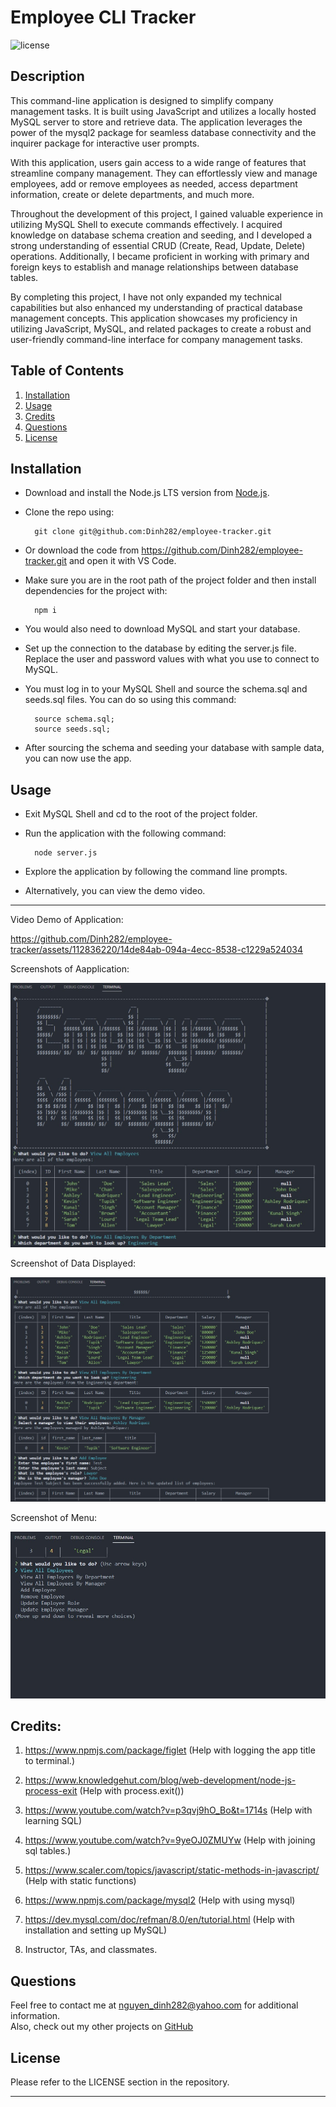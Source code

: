 # Employee CLI Tracker

![license](https://img.shields.io/badge/License-MIT-yellowgreen)

## Description
This command-line application is designed to simplify company management tasks. It is built using JavaScript and utilizes a locally hosted MySQL server to store and retrieve data. The application leverages the power of the mysql2 package for seamless database connectivity and the inquirer package for interactive user prompts.

With this application, users gain access to a wide range of features that streamline company management. They can effortlessly view and manage employees, add or remove employees as needed, access department information, create or delete departments, and much more.

Throughout the development of this project, I gained valuable experience in utilizing MySQL Shell to execute commands effectively. I acquired knowledge on database schema creation and seeding, and I developed a strong understanding of essential CRUD (Create, Read, Update, Delete) operations. Additionally, I became proficient in working with primary and foreign keys to establish and manage relationships between database tables.

By completing this project, I have not only expanded my technical capabilities but also enhanced my understanding of practical database management concepts. This application showcases my proficiency in utilizing JavaScript, MySQL, and related packages to create a robust and user-friendly command-line interface for company management tasks.


## Table of Contents
1. [Installation](#installation)
2. [Usage](#usage)
3. [Credits](#credits)
4. [Questions](#questions)  
5. [License](#license)


## Installation
- Download and install the Node.js LTS version from [Node.js](https://nodejs.org/en).
- Clone the repo using:

        git clone git@github.com:Dinh282/employee-tracker.git

 - Or download the code from https://github.com/Dinh282/employee-tracker.git and
open it with VS Code.       
- Make sure you are in the root path of the project folder and then install dependencies for the project with:

        npm i

- You would also need to download MySQL and start your database. 
- Set up the connection to the database by editing the server.js file. Replace the user and password values with what you use to connect to MySQL.
- You must log in to your MySQL Shell and source the schema.sql and seeds.sql files. You can do so using this command:

        source schema.sql;  
        source seeds.sql;

- After sourcing the schema and seeding your database with sample data, you can now use the app.

## Usage

- Exit MySQL Shell and cd to the root of the project folder.
- Run the application with the following command:

        node server.js

- Explore the application by following the command line prompts.

- Alternatively, you can view the demo video.

---

Video Demo of Application:



https://github.com/Dinh282/employee-tracker/assets/112836220/14de84ab-094a-4ecc-8538-c1229a524034




 Screenshots of Aapplication:

![Screenshot of App ](./assets/employee-manager-app-sc.jpg)

Screenshot of Data Displayed:

![Screenshot of Data Display](./assets/employee-manager-app-cml-display.jpg)

Screenshot of Menu:

![Screenshot of Data Display](./assets/employee-manager-menu.jpg)

## Credits:

1. https://www.npmjs.com/package/figlet (Help with logging the app title to terminal.)

2. https://www.knowledgehut.com/blog/web-development/node-js-process-exit (Help with process.exit())

3. https://www.youtube.com/watch?v=p3qvj9hO_Bo&t=1714s (Help with learning SQL)

4. https://www.youtube.com/watch?v=9yeOJ0ZMUYw (Help with joining sql tables.)

5. https://www.scaler.com/topics/javascript/static-methods-in-javascript/ (Help with static functions)

6. https://www.npmjs.com/package/mysql2 (Help with using mysql)

7. https://dev.mysql.com/doc/refman/8.0/en/tutorial.html (Help with installation and setting up MySQL)

8. Instructor, TAs, and classmates.

## Questions
Feel free to contact me at nguyen_dinh282@yahoo.com for additional information.  
Also, check out my other projects on [GitHub](https://github.com/Dinh282)


## License

Please refer to the LICENSE section in the repository.


---
